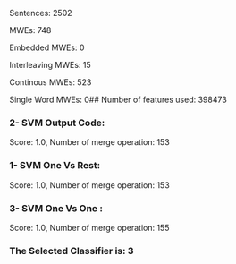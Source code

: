 Sentences: 2502

MWEs: 748

Embedded MWEs: 0

Interleaving MWEs: 15

Continous MWEs: 523

Single Word MWEs: 0## Number of features used: 398473

### 2- SVM Output Code: 
Score: 1.0, Number of merge operation: 153
### 1- SVM One Vs Rest: 
Score: 1.0, Number of merge operation: 153
### 3- SVM One Vs One : 
Score: 1.0, Number of merge operation: 155
### The Selected Classifier is: 3
